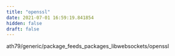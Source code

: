 ```yaml
---
title: "openssl"
date: 2021-07-01 16:59:19.841854
hidden: false
draft: false
---
```


ath79/generic/package_feeds_packages_libwebsockets/openssl

